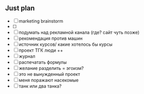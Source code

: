 ## Just plan
- [ ] marketing brainstorm 
- [ ] 
- [ ] подумать над рекламной канала (где? сайт чуть позже)
- [ ] рекомендация против машин
- [ ] источник курсов/ какие хотелось бы курсы
- [ ] проект ТГК люди ++
- [ ] журнал
- [ ] распечатать формулы
- [ ] желание разделить = эгоизм?
- [ ] это не вынужденный проект
- [ ] меня поражают насекомые 
- [ ] танк или два танка?
